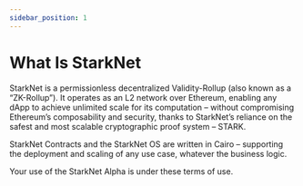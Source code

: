 ```yaml
---
sidebar_position: 1
---
```


# What Is StarkNet

StarkNet is a permissionless decentralized Validity-Rollup (also known as a “ZK-Rollup”). It operates as an L2 network over Ethereum, enabling any dApp to achieve unlimited scale for its computation – without compromising Ethereum’s composability and security, thanks to StarkNet’s reliance on the safest and most scalable cryptographic proof system – STARK.

StarkNet Contracts and the StarkNet OS are written in Cairo – supporting the deployment and scaling of any use case, whatever the business logic.

Your use of the StarkNet Alpha is under these terms of use.
